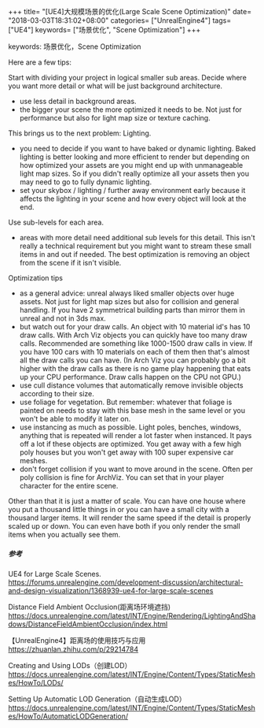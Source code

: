 +++
title= "[UE4]大规模场景的优化(Large Scale Scene Optimization)"
date= "2018-03-03T18:31:02+08:00"
categories= ["UnrealEngine4"]
tags= ["UE4"]
keywords= ["场景优化", "Scene Optimization"]
+++

keywords: 场景优化，Scene Optimization

Here are a few tips:

Start with dividing your project in logical smaller sub areas. Decide where you want more detail or what will be just background architecture.
- use less detail in background areas.
- the bigger your scene the more optimized it needs to be. Not just for performance but also for light map size or texture caching.

This brings us to the next problem: Lighting.
- you need to decide if you want to have baked or dynamic lighting. Baked lighting is better looking and more efficient to render but depending on how optimized your assets are you might end up with unmanageable light map sizes. So if you didn't really optimize all your assets then you may need to go to fully dynamic lighting.
- set your skybox / lighting / further away environment early because it affects the lighting in your scene and how every object will look at the end. 

Use sub-levels for each area.
- areas with more detail need additional sub levels for this detail. This isn't really a technical requirement but you might want to stream these small items in and out if needed. The best optimization is removing an object from the scene if it isn't visible. 

Optimization tips
- as a general advice: unreal always liked smaller objects over huge assets. Not just for light map sizes but also for collision and general handling. If you have 2 symmetrical building parts than mirror them in unreal and not in 3ds max.
- but​​​​​ watch out for your draw calls. An object with 10 material id's has 10 draw calls. With Arch Viz objects you can quickly have too many draw calls. Recommended are something like 1000-1500 draw calls in view. If you have 100 cars with 10 materials on each of them then that's almost all the draw calls you can have. (In Arch Viz you can probably go a bit higher with the draw calls as there is no game play happening that eats up your CPU performance. Draw calls happen on the CPU not GPU.)
- use cull distance volumes that automatically remove invisible objects according to their size.
- use foliage for vegetation. But remember: whatever that foliage is painted on needs to stay with this base mesh in the same level or you won't be able to modify it later on.
- use instancing as much as possible. Light poles, benches, windows, anything that is repeated will render a lot faster when instanced. It pays off a lot if these objects are optimized. You get away with a few high poly houses but you won't get away with 100 super expensive car meshes.
- don't forget collision if you want to move around in the scene. Often per poly collision is fine for ArchViz. You can set that in your player character for the entire scene.

Other than that it is just a matter of scale. You can have one house where you put a thousand little things in or you can have a small city with a thousand larger items. It will render the same speed if the detail is properly scaled up or down. You can even have both if you only render the small items when you actually see them.

##### 参考
UE4 for Large Scale Scenes.  
https://forums.unrealengine.com/development-discussion/architectural-and-design-visualization/1368939-ue4-for-large-scale-scenes

Distance Field Ambient Occlusion(距离场环境遮挡)  
https://docs.unrealengine.com/latest/INT/Engine/Rendering/LightingAndShadows/DistanceFieldAmbientOcclusion/index.html

【UnrealEngine4】距离场的使用技巧与应用  
https://zhuanlan.zhihu.com/p/29214784

Creating and Using LODs（创建LOD）  
https://docs.unrealengine.com/latest/INT/Engine/Content/Types/StaticMeshes/HowTo/LODs/

Setting Up Automatic LOD Generation（自动生成LOD）  
https://docs.unrealengine.com/latest/INT/Engine/Content/Types/StaticMeshes/HowTo/AutomaticLODGeneration/